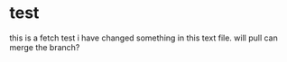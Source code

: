 # test


  this is a fetch test
  i have changed something in this text file.
  will pull can merge the branch?
